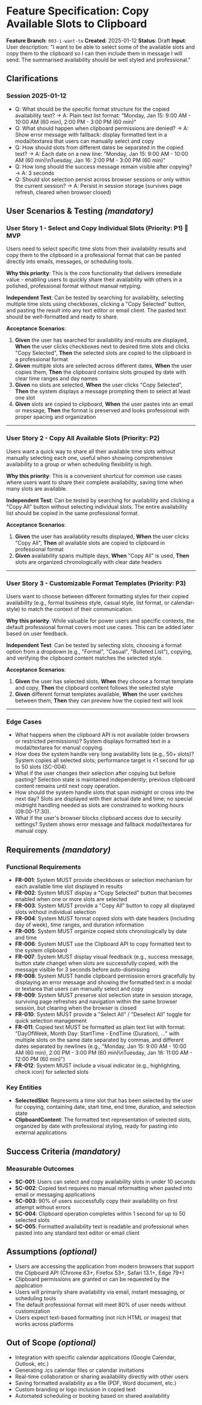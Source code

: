 # Feature Specification: Copy Available Slots to Clipboard

**Feature Branch**: `003-i-want-to`
**Created**: 2025-01-12
**Status**: Draft
**Input**: User description: "I want to be able to select some of the available slots and copy them to the clipboard so I can then include them in message I will send. The summarised availability should be well styled and professional."

## Clarifications

### Session 2025-01-12

- Q: What should be the specific format structure for the copied availability text? → A: Plain text list format: "Monday, Jan 15: 9:00 AM - 10:00 AM (60 min), 2:00 PM - 3:00 PM (60 min)"
- Q: What should happen when clipboard permissions are denied? → A: Show error message with fallback: display formatted text in a modal/textarea that users can manually select and copy
- Q: How should slots from different dates be separated in the copied text? → A: Each date on a new line: "Monday, Jan 15: 9:00 AM - 10:00 AM (60 min)\nTuesday, Jan 16: 2:00 PM - 3:00 PM (60 min)"
- Q: How long should the success message remain visible after copying? → A: 3 seconds
- Q: Should slot selection persist across browser sessions or only within the current session? → A: Persist in session storage (survives page refresh, cleared when browser closed)

## User Scenarios & Testing *(mandatory)*

### User Story 1 - Select and Copy Individual Slots (Priority: P1) 🎯 MVP

Users need to select specific time slots from their availability results and copy them to the clipboard in a professional format that can be pasted directly into emails, messages, or scheduling tools.

**Why this priority**: This is the core functionality that delivers immediate value - enabling users to quickly share their availability with others in a polished, professional format without manual retyping.

**Independent Test**: Can be tested by searching for availability, selecting multiple time slots using checkboxes, clicking a "Copy Selected" button, and pasting the result into any text editor or email client. The pasted text should be well-formatted and ready to share.

**Acceptance Scenarios**:

1. **Given** the user has searched for availability and results are displayed, **When** the user clicks checkboxes next to desired time slots and clicks "Copy Selected", **Then** the selected slots are copied to the clipboard in a professional format
2. **Given** multiple slots are selected across different dates, **When** the user copies them, **Then** the clipboard contains slots grouped by date with clear time ranges and day names
3. **Given** no slots are selected, **When** the user clicks "Copy Selected", **Then** the system displays a message prompting them to select at least one slot
4. **Given** slots are copied to clipboard, **When** the user pastes into an email or message, **Then** the format is preserved and looks professional with proper spacing and organization

---

### User Story 2 - Copy All Available Slots (Priority: P2)

Users want a quick way to share all their available time slots without manually selecting each one, useful when showing comprehensive availability to a group or when scheduling flexibility is high.

**Why this priority**: This is a convenient shortcut for common use cases where users want to share their complete availability, saving time when many slots are available.

**Independent Test**: Can be tested by searching for availability and clicking a "Copy All" button without selecting individual slots. The entire availability list should be copied in the same professional format.

**Acceptance Scenarios**:

1. **Given** the user has availability results displayed, **When** the user clicks "Copy All", **Then** all available slots are copied to clipboard in professional format
2. **Given** availability spans multiple days, **When** "Copy All" is used, **Then** slots are organized chronologically with clear date headers

---

### User Story 3 - Customizable Format Templates (Priority: P3)

Users want to choose between different formatting styles for their copied availability (e.g., formal business style, casual style, list format, or calendar-style) to match the context of their communication.

**Why this priority**: While valuable for power users and specific contexts, the default professional format covers most use cases. This can be added later based on user feedback.

**Independent Test**: Can be tested by selecting slots, choosing a format option from a dropdown (e.g., "Formal", "Casual", "Bulleted List"), copying, and verifying the clipboard content matches the selected style.

**Acceptance Scenarios**:

1. **Given** the user has selected slots, **When** they choose a format template and copy, **Then** the clipboard content follows the selected style
2. **Given** different format templates available, **When** the user switches between them, **Then** they can preview how the copied text will look

---

### Edge Cases

- What happens when the clipboard API is not available (older browsers or restricted permissions)? System displays formatted text in a modal/textarea for manual copying.
- How does the system handle very long availability lists (e.g., 50+ slots)? System copies all selected slots; performance target is <1 second for up to 50 slots (SC-004).
- What if the user changes their selection after copying but before pasting? Selection state is maintained independently; previous clipboard content remains until next copy operation.
- How should the system handle slots that span midnight or cross into the next day? Slots are displayed with their actual date and time; no special midnight handling needed as slots are constrained to working hours (09:00-17:30).
- What if the user's browser blocks clipboard access due to security settings? System shows error message and fallback modal/textarea for manual copy.

## Requirements *(mandatory)*

### Functional Requirements

- **FR-001**: System MUST provide checkboxes or selection mechanism for each available time slot displayed in results
- **FR-002**: System MUST display a "Copy Selected" button that becomes enabled when one or more slots are selected
- **FR-003**: System MUST provide a "Copy All" button to copy all displayed slots without individual selection
- **FR-004**: System MUST format copied slots with date headers (including day of week), time ranges, and duration information
- **FR-005**: System MUST organize copied slots chronologically by date and time
- **FR-006**: System MUST use the Clipboard API to copy formatted text to the system clipboard
- **FR-007**: System MUST display visual feedback (e.g., success message, button state change) when slots are successfully copied, with the message visible for 3 seconds before auto-dismissing
- **FR-008**: System MUST handle clipboard permission errors gracefully by displaying an error message and showing the formatted text in a modal or textarea that users can manually select and copy
- **FR-009**: System MUST preserve slot selection state in session storage, surviving page refreshes and navigation within the same browser session, but clearing when the browser is closed
- **FR-010**: System MUST provide a "Select All" / "Deselect All" toggle for quick selection management
- **FR-011**: Copied text MUST be formatted as plain text list with format: "DayOfWeek, Month Day: StartTime - EndTime (Duration), ..." with multiple slots on the same date separated by commas, and different dates separated by newlines (e.g., "Monday, Jan 15: 9:00 AM - 10:00 AM (60 min), 2:00 PM - 3:00 PM (60 min)\nTuesday, Jan 16: 11:00 AM - 12:00 PM (60 min)")
- **FR-012**: System MUST include a visual indicator (e.g., highlighting, check icon) for selected slots

### Key Entities

- **SelectedSlot**: Represents a time slot that has been selected by the user for copying, containing date, start time, end time, duration, and selection state
- **ClipboardContent**: The formatted text representation of selected slots, organized by date with professional styling, ready for pasting into external applications

## Success Criteria *(mandatory)*

### Measurable Outcomes

- **SC-001**: Users can select and copy availability slots in under 10 seconds
- **SC-002**: Copied text requires no manual reformatting when pasted into email or messaging applications
- **SC-003**: 90% of users successfully copy their availability on first attempt without errors
- **SC-004**: Clipboard operation completes within 1 second for up to 50 selected slots
- **SC-005**: Formatted availability text is readable and professional when pasted into any standard text editor or email client

## Assumptions *(optional)*

- Users are accessing the application from modern browsers that support the Clipboard API (Chrome 63+, Firefox 53+, Safari 13.1+, Edge 79+)
- Clipboard permissions are granted or can be requested by the application
- Users will primarily share availability via email, instant messaging, or scheduling tools
- The default professional format will meet 80% of user needs without customization
- Users expect text-based formatting (not rich HTML or images) that works across platforms

## Out of Scope *(optional)*

- Integration with specific calendar applications (Google Calendar, Outlook, etc.)
- Generating .ics calendar files or calendar invitations
- Real-time collaboration or sharing availability directly with other users
- Saving formatted availability as a file (PDF, Word document, etc.)
- Custom branding or logo inclusion in copied text
- Automated scheduling or booking based on shared availability
